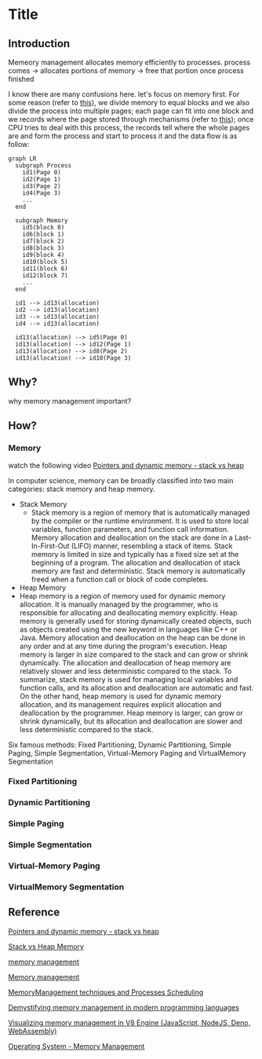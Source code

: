 # Title

## Introduction

Memeory management allocates memory efficiently to processes. process comes -> allocates portions of memory -> free that portion once process finished

I know there are many confusions here. let's focus on memory first. For some reason (refer to [this](https://www.youtube.com/watch?v=qdkxXygc3rE)), we divide memory to equal blocks and we also divide the process into multiple pages; each page can fit into one block and we records where the page stored through mechanisms (refer to [this](https://www.youtube.com/watch?v=qdkxXygc3rE)); once CPU tries to deal with this process, the records tell where the whole pages are and form the process and start to process it and the data flow is as follow:

```mermaid
graph LR
  subgraph Process
    id1(Page 0)
    id2(Page 1)
    id3(Page 2)
    id4(Page 3)
    ...
  end
  
  subgraph Memory
    id5(block 0)
    id6(block 1)
    id7(block 2)
    id8(block 3)
    id9(block 4)
    id10(block 5)
    id11(block 6)
    id12(block 7)
    ...
  end

  id1 --> id13(allocation)
  id2 --> id13(allocation)
  id3 --> id13(allocation)
  id4 --> id13(allocation)

  id13(allocation) --> id5(Page 0)
  id13(allocation) --> id12(Page 1)
  id13(allocation) --> id8(Page 2)
  id13(allocation) --> id10(Page 3)
```

## Why?

why memory management important?

## How?

### Memory

watch the following video [Pointers and dynamic memory - stack vs heap](https://www.youtube.com/watch?v=_8-ht2AKyH4)

In computer science, memory can be broadly classified into two main categories: stack memory and heap memory.
* Stack Memory
  * Stack memory is a region of memory that is automatically managed by the compiler or the runtime environment.
It is used to store local variables, function parameters, and function call information.
Memory allocation and deallocation on the stack are done in a Last-In-First-Out (LIFO) manner, resembling a stack of items.
Stack memory is limited in size and typically has a fixed size set at the beginning of a program.
The allocation and deallocation of stack memory are fast and deterministic.
Stack memory is automatically freed when a function call or block of code completes.
* Heap Memory
* Heap memory is a region of memory used for dynamic memory allocation.
It is manually managed by the programmer, who is responsible for allocating and deallocating memory explicitly.
Heap memory is generally used for storing dynamically created objects, such as objects created using the new keyword in languages like C++ or Java.
Memory allocation and deallocation on the heap can be done in any order and at any time during the program's execution.
Heap memory is larger in size compared to the stack and can grow or shrink dynamically.
The allocation and deallocation of heap memory are relatively slower and less deterministic compared to the stack.
To summarize, stack memory is used for managing local variables and function calls, and its allocation and deallocation are automatic and fast. On the other hand, heap memory is used for dynamic memory allocation, and its management requires explicit allocation and deallocation by the programmer. Heap memory is larger, can grow or shrink dynamically, but its allocation and deallocation are slower and less deterministic compared to the stack.

Six famous methods: Fixed Partitioning, Dynamic Partitioning, Simple Paging, Simple Segmentation, Virtual-Memory Paging and VirtualMemory Segmentation

### Fixed Partitioning

### Dynamic Partitioning

### Simple Paging

### Simple Segmentation

### Virtual-Memory Paging

### VirtualMemory Segmentation

## Reference

[Pointers and dynamic memory - stack vs heap](https://www.youtube.com/watch?v=_8-ht2AKyH4)

[Stack vs Heap Memory](https://www.youtube.com/watch?v=gRwfHzeS-GM)

[memory management](https://whatis.techtarget.com/definition/memory-management)

[Memory management](https://en.wikipedia.org/wiki/Memory_management)

[MemoryManagement techniques and Processes Scheduling](https://www.ijser.org/researchpaper/Memory-Management-techniques-and-Processes-Scheduling.pdf)

[Demystifying memory management in modern programming languages](https://dev.to/deepu105/demystifying-memory-management-in-modern-programming-languages-ddd)

[Visualizing memory management in V8 Engine (JavaScript, NodeJS, Deno, WebAssembly)](https://deepu.tech/memory-management-in-v8/)

[Operating System - Memory Management](https://www.tutorialspoint.com/operating_system/os_memory_management.htm)
